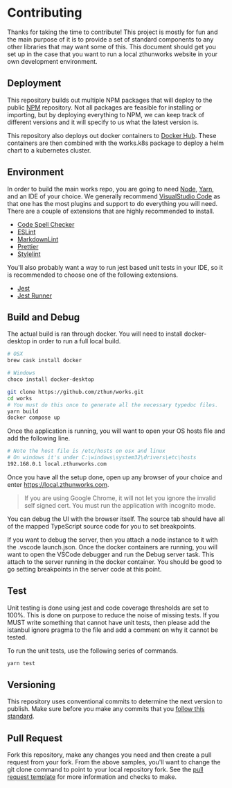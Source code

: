 # Contributing

Thanks for taking the time to contribute! This project is mostly for fun and the main purpose of it is to provide a set
of standard components to any other libraries that may want some of this. This document should get you set up in the
case that you want to run a local zthunworks website in your own development environment.

## Deployment

This repository builds out multiple NPM packages that will deploy to the public [NPM](https://npmjs.org) repository. Not
all packages are feasible for installing or importing, but by deploying everything to NPM, we can keep track of
different versions and it will specify to us what the latest version is.

This repository also deploys out docker containers to [Docker Hub](https://hub.docker.com). These containers are then
combined with the works.k8s package to deploy a helm chart to a kubernetes cluster.

## Environment

In order to build the main works repo, you are going to need [Node](https://nodejs.org/en/),
[Yarn](https://classic.yarnpkg.com/lang/en/), and an IDE of your choice. We generally recommend
[VisualStudio Code](https://code.visualstudio.com/) as that one has the most plugins and support to do everything you
will need. There are a couple of extensions that are highly recommended to install.

- [Code Spell Checker](https://marketplace.visualstudio.com/items?itemName=streetsidesoftware.code-spell-checker)
- [ESLint](https://marketplace.visualstudio.com/items?itemName=dbaeumer.vscode-eslint)
- [MarkdownLint](https://marketplace.visualstudio.com/items?itemName=DavidAnson.vscode-markdownlint)
- [Prettier](https://marketplace.visualstudio.com/items?itemName=esbenp.prettier-vscode)
- [Stylelint](https://marketplace.visualstudio.com/items?itemName=stylelint.vscode-stylelint)

You'll also probably want a way to run jest based unit tests in your IDE, so it is recommended to choose one of the
following extensions.

- [Jest](https://marketplace.visualstudio.com/items?itemName=Orta.vscode-jest)
- [Jest Runner](https://marketplace.visualstudio.com/items?itemName=firsttris.vscode-jest-runner)

## Build and Debug

The actual build is ran through docker. You will need to install docker-desktop in order to run a full local build.

```sh
# OSX
brew cask install docker
```

```powershell
# Windows
choco install docker-desktop
```

```sh
git clone https://github.com/zthun/works.git
cd works
# You must do this once to generate all the necessary typedoc files.
yarn build
docker compose up
```

Once the application is running, you will want to open your OS hosts file and add the following line.

```sh
# Note the host file is /etc/hosts on osx and linux
# On windows it's under C:\windows\system32\drivers\etc\hosts
192.168.0.1 local.zthunworks.com
```

Once you have all the setup done, open up any browser of your choice and enter <https://local.zthunworks.com>.

> If you are using Google Chrome, it will not let you ignore the invalid self signed cert. You must run the application
> with incognito mode.

You can debug the UI with the browser itself. The source tab should have all of the mapped TypeScript source code for
you to set breakpoints.

If you want to debug the server, then you attach a node instance to it with the .vscode launch.json. Once the docker
containers are running, you will want to open the VSCode debugger and run the Debug server task. This attach to the
server running in the docker container. You should be good to go setting breakpoints in the server code at this point.

## Test

Unit testing is done using jest and code coverage thresholds are set to 100%. This is done on purpose to reduce the
noise of missing tests. If you MUST write something that cannot have unit tests, then please add the istanbul ignore
pragma to the file and add a comment on why it cannot be tested.

To run the unit tests, use the following series of commands.

```sh
yarn test
```

## Versioning

This repository uses conventional commits to determine the next version to publish. Make sure before you make any
commits that you [follow this standard](https://www.conventionalcommits.org/en/v1.0.0/).

## Pull Request

Fork this repository, make any changes you need and then create a pull request from your fork. From the above samples,
you'll want to change the git clone command to point to your local repository fork. See the
[pull request template](.github/pull_request_template.md) for more information and checks to make.
